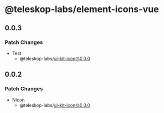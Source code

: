 # @teleskop-labs/element-icons-vue

## 0.0.3

### Patch Changes

- Test
  - @teleskop-labs/ui-kit-icon@0.0.0

## 0.0.2

### Patch Changes

- NIcon
  - @teleskop-labs/ui-kit-icon@0.0.0
